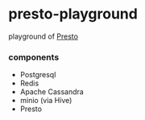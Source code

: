 # presto-playground

playground of [Presto](https://prestodb.io/)

### components

- Postgresql
- Redis
- Apache Cassandra
- minio (via Hive)
- Presto
